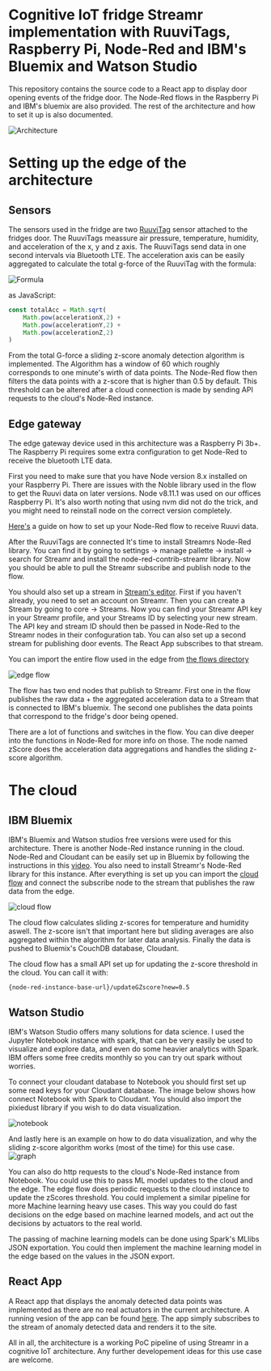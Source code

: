 # Cognitive IoT fridge Streamr implementation with RuuviTags, Raspberry Pi, Node-Red and IBM's Bluemix and Watson Studio

This repository contains the source code to a React app to display door opening events of the fridge door. The Node-Red flows in the Raspberry Pi and IBM's bluemix are also provided. The rest of the architecture and how to set it up is also documented.

![Architecture](./docs/architecture.png)

# Setting up the edge of the architecture
## Sensors
The sensors used in the fridge are two [RuuviTag](https://ruuvi.com/) sensor attached to the fridges door. The RuuviTags meassure air pressure, temperature, humidity, and acceleration of the x, y and z axis. The RuuviTags send data in one second intervals via Bluetooth LTE. The acceleration axis can be easily aggregated to calculate the total g-force of the RuuviTag with the formula:

![Formula](./docs/totalAccFormula.png)

as JavaScript:

```javascript
const totalAcc = Math.sqrt(
    Math.pow(accelerationX,2) + 
    Math.pow(accelerationY,2) + 
    Math.pow(accelerationZ,2)
)
```

From the total G-force a sliding z-score anomaly detection algorithm is implemented. The Algorithm has a window of 60 which roughly corresponds to one minute's wirth of data points. The Node-Red flow then filters the data points with a z-score that is higher than 0.5 by default. This threshold can be altered after a cloud connection is made by sending API requests to the cloud's Node-Red instance.

## Edge gateway

The edge gateway device used in this architecture was a Raspberry Pi 3b+. The Raspberry Pi requires some extra configuration to get Node-Red to receive the bluetooth LTE data.

First you need to make sure that you have Node version 8.x installed on your Raspberry Pi. There are issues with the Noble library used in the flow to get the Ruuvi data on later versions. Node v8.11.1 was used on our offices Raspberry Pi. It's also worth noting that using nvm did not do the trick, and you might need to reinstall node on the correct version completely.

[Here's](https://github.com/ojousima/node-red) a guide on how to set up your Node-Red flow to receive Ruuvi data.

After the RuuviTags are connected It's time to install Streamrs Node-Red library. You can find it by going to settings -> manage pallette -> install -> search for Streamr and install the node-red-contrib-streamr library. Now you should be able to pull the Streamr subscribe and publish node to the flow.

You should also set up a stream in [Stream's editor](https://www.streamr.com). First if you haven't already, you need to set an account on Streamr. Then you can create a Stream by going to core -> Streams. Now you can find your Streamr API key in your Streamr profile, and your Streams ID by selecting your new stream. The API key and stream ID should then be passed in Node-Red to the Streamr nodes in their confoguration tab. You can also set up a second stream for publishing door events. The React App subscribes to that stream.

You can import the entire flow used in the edge from [the flows directory](./flows)

![edge flow](./docs/edge.png)

The flow has two end nodes that publish to Streamr. First one in the flow publishes the raw data + the aggregated acceleration data to a Stream that is connected to IBM's bluemix. The second one publishes the data points that correspond to the fridge's door being opened.

There are a lot of functions and switches in the flow. You can dive deeper into the functions in Node-Red for more info on those. The node named zScore does the acceleration data aggregations and handles the sliding z-score algorithm.

# The cloud

## IBM Bluemix
IBM's Bluemix and Watson studios free versions were used for this architecture. There is another Node-Red instance running in the cloud. Node-Red and Cloudant can be easily set up in Bluemix by following the instructions in this [video](https://www.youtube.com/watch?v=Tk0sHowF3I0). You also need to install Streamr's Node-Red library for this instance. After everything is set up you can import the [cloud flow](./flows) and connect the subscribe node to the stream that publishes the raw data from the edge.

![cloud flow](./docs/cloud.png)

The cloud flow calculates sliding z-scores for temperature and humidity aswell. The z-score isn't that important here but sliding averages are also aggregated within the algorithm for later data analysis. Finally the data is pushed to Bluemix's CouchDB database, Cloudant. 

The cloud flow has a small API set up for updating the z-score threshold in the cloud. You can call it with:

```
{node-red-instance-base-url}/updateGZscore?new=0.5
```


## Watson Studio
IBM's Watson Studio offers many solutions for data science. I used the Jupyter Notebook instance with spark, that can be very easily be used to visualize and explore data, and even do some heavier analytics with Spark. IBM offers some free credits monthly so you can try out spark without worries.

To connect your cloudant database to Notebook you should first set up some read keys for your Cloudant database. The image below shows how connect Notebook with Spark to Cloudant. You should also import the pixiedust library if you wish to do data visualization.

![notebook](./docs/notebook-cloudant.png)

And lastly here is an example on how to do data visualization, and why the sliding z-score algorithm works (most of the time) for this use case.
![graph](./docs/notebook-graph.png)

You can also do http requests to the cloud's Node-Red instance from Notebook. You could use this to pass ML model updates to the cloud and the edge. The edge flow does periodic requests to the cloud instance to update the zScores threshold. You could implement a similar pipeline for more Machine learning heavy use cases. This way you could do fast decisions on the edge based on machine learned models, and act out the decisions by actuators to the real world.

The passing of machine learning models can be done using Spark's MLlibs JSON exportation. You could then implement the machine learning model in the edge based on the values in the JSON export.

## React App
A React app that displays the anomaly detected data points was implemented as there are no real actuators in the current architecture. A running vesion of the app can be found [here](https://sujuwa-fridge.herokuapp.com/). The app simply subscribes to the stream of anomaly detected data and renders it to the site.

All in all, the architecture is a working PoC pipeline of using Streamr in a cognitive IoT architecture. Any further developement ideas for this use case are welcome.

